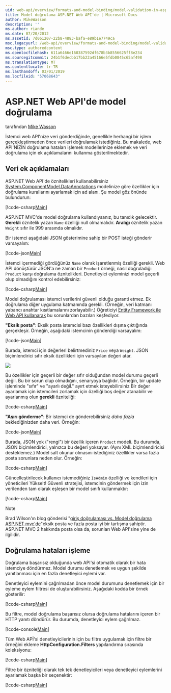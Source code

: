 ```yaml
---
uid: web-api/overview/formats-and-model-binding/model-validation-in-aspnet-web-api
title: Model doğrulama ASP.NET Web API'de | Microsoft Docs
author: MikeWasson
description: ''
ms.author: riande
ms.date: 07/20/2012
ms.assetid: 7d061207-22b8-4883-bafa-e89b1e7749ca
msc.legacyurl: /web-api/overview/formats-and-model-binding/model-validation-in-aspnet-web-api
msc.type: authoredcontent
ms.openlocfilehash: 611a6466e160387592df678b3b8556625ff8e234
ms.sourcegitcommit: 24b1f6decbb17bb22a45166e5fdb0845c65af498
ms.translationtype: MT
ms.contentlocale: tr-TR
ms.lasthandoff: 03/01/2019
ms.locfileid: "57068643"
---
```

<a name="model-validation-in-aspnet-web-api"></a>ASP.NET Web API'de model doğrulama
====================
tarafından [Mike Wasson](https://github.com/MikeWasson)

İstemci web API'nize veri gönderdiğinde, genellikle herhangi bir işlem gerçekleştirmeden önce verileri doğrulamak istediğiniz. Bu makalede, web API'NİZİN doğrulama hataları işlemek modellerinize eklemek ve veri doğrulama için ek açıklamalarını kullanma gösterilmektedir.

## <a name="data-annotations"></a>Veri ek açıklamaları

ASP.NET Web API'de öznitelikleri kullanabilirsiniz [System.ComponentModel.DataAnnotations](/dotnet/api/system.componentmodel.dataannotations) modelinize göre özellikler için doğrulama kurallarını ayarlamak için ad alanı. Şu model göz önünde bulundurun:

[!code-csharp[Main](model-validation-in-aspnet-web-api/samples/sample1.cs)]

ASP.NET MVC'de model doğrulama kullandıysanız, bu tanıdık gelecektir. **Gerekli** öznitelik yazan `Name` özelliği null olmamalıdır. **Aralığı** öznitelik yazan `Weight` sıfır ile 999 arasında olmalıdır.

Bir istemci aşağıdaki JSON gösterimine sahip bir POST isteği gönderir varsayalım:

[!code-json[Main](model-validation-in-aspnet-web-api/samples/sample2.json)]

İstemci içermediği gördüğünüz `Name` olarak işaretlenmiş özelliği gerekli. Web API dönüştürür JSON'a ne zaman bir `Product` örneği, nasıl doğruladığı `Product` karşı doğrulama öznitelikleri. Denetleyici eyleminizi model geçerli olup olmadığını kontrol edebilirsiniz:

[!code-csharp[Main](model-validation-in-aspnet-web-api/samples/sample3.cs)]

Model doğrulaması istemci verilerini güvenli olduğu garanti etmez. Ek doğrulama diğer uygulama katmanında gerekli. (Örneğin, veri katmanı yabancı anahtar kısıtlamalarını zorlayabilir.) Öğreticiyi [Entity Framework ile Web API kullanarak](../data/using-web-api-with-entity-framework/part-1.md) bu sorunlardan bazıları keşfediyor.

**"Eksik posta"**: Eksik posta istemcisi bazı özellikleri dışına çıktığında gerçekleşir. Örneğin, aşağıdaki istemcinin gönderdiği varsayalım:

[!code-json[Main](model-validation-in-aspnet-web-api/samples/sample4.json)]

Burada, istemci için değerleri belirtmediniz `Price` veya `Weight`. JSON biçimlendirici sıfır eksik özellikleri için varsayılan değeri atar.

![](model-validation-in-aspnet-web-api/_static/image1.png)

Bu özellikler için geçerli bir değer sıfır olduğundan model durumu geçerli değil. Bu bir sorun olup olmadığını, senaryoya bağlıdır. Örneğin, bir update işleminde "sıfır" ve "ayarlı değil." ayırt etmek isteyebilirsiniz Bir değer ayarlamak için istemcileri zorlamak için özelliği boş değer atanabilir ve ayarlanmış olun **gerekli** özniteliği:

[!code-csharp[Main](model-validation-in-aspnet-web-api/samples/sample5.cs?highlight=1-2)]

**"Aşırı gönderme"**: Bir istemci de gönderebilirsiniz *daha fazla* beklediğinizden daha veri. Örneğin:

[!code-json[Main](model-validation-in-aspnet-web-api/samples/sample6.json)]

Burada, JSON yok ("rengi") bir özellik içeren `Product` modeli. Bu durumda, JSON biçimlendirici, yalnızca bu değeri yoksayar. (Aynı XML biçimlendiricisi desteklemez.) Model salt okunur olmasını istediğiniz özellikler varsa fazla posta sorunlara neden olur. Örneğin:

[!code-csharp[Main](model-validation-in-aspnet-web-api/samples/sample7.cs)]

Güncelleştirilecek kullanıcı istemediğiniz `IsAdmin` özelliği ve kendileri için yöneticileri Yükselt! Güvenli stratejisi, istemcinin göndermek için izin verilenden tam olarak eşleşen bir model sınıfı kullanmaktır:

[!code-csharp[Main](model-validation-in-aspnet-web-api/samples/sample8.cs)]

> [!NOTE]
> Brad Wilson'ın blog gönderisi "[giriş doğrulaması vs. Model doğrulama ASP.NET mvc'de](http://bradwilson.typepad.com/blog/2010/01/input-validation-vs-model-validation-in-aspnet-mvc.html)"eksik posta ve fazla posta iyi bir tartışma sahiptir. ASP.NET MVC 2 hakkında posta olsa da, sorunları Web API'sine yine de ilgilidir.


## <a name="handling-validation-errors"></a>Doğrulama hataları işleme

Doğrulama başarısız olduğunda web API'si otomatik olarak bir hata istemciye döndürmez. Model durumu denetlemek ve uygun şekilde yanıtlanması için en fazla denetleyici eylemi var.

Denetleyici eylemini çağrılmadan önce model durumunu denetlemek için bir eyleme eylem filtresi de oluşturabilirsiniz. Aşağıdaki kodda bir örnek gösterilir:

[!code-csharp[Main](model-validation-in-aspnet-web-api/samples/sample9.cs)]

Bu filtre, model doğrulama başarısız olursa doğrulama hatalarını içeren bir HTTP yanıtı döndürür. Bu durumda, denetleyici eylem çağrılmaz.

[!code-console[Main](model-validation-in-aspnet-web-api/samples/sample10.cmd)]

Tüm Web APİ'si denetleyicilerinin için bu filtre uygulamak için filtre bir örneğini ekleme **HttpConfiguration.Filters** yapılandırma sırasında koleksiyonu:

[!code-csharp[Main](model-validation-in-aspnet-web-api/samples/sample11.cs)]

Filtre bir özniteliği olarak tek tek denetleyicileri veya denetleyici eylemlerini ayarlamak başka bir seçenektir:

[!code-csharp[Main](model-validation-in-aspnet-web-api/samples/sample12.cs)]
